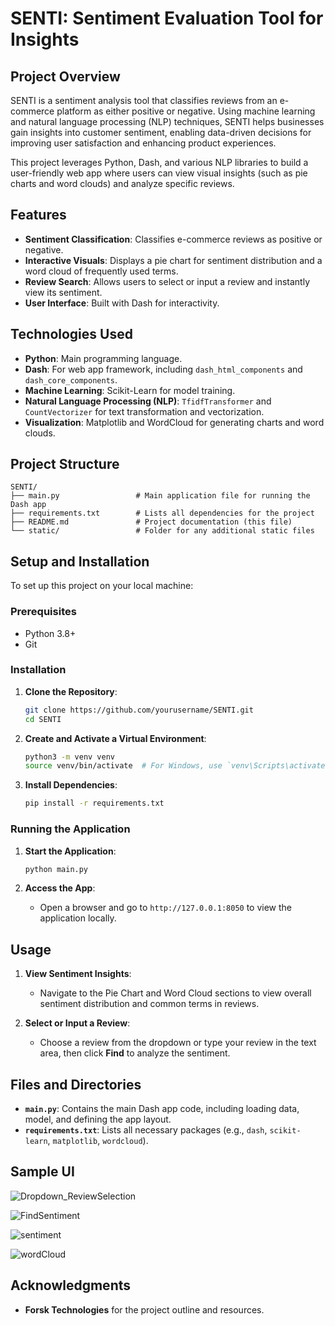 # SENTI: Sentiment Evaluation Tool for Insights

## Project Overview
SENTI is a sentiment analysis tool that classifies reviews from an e-commerce platform as either positive or negative. Using machine learning and natural language processing (NLP) techniques, SENTI helps businesses gain insights into customer sentiment, enabling data-driven decisions for improving user satisfaction and enhancing product experiences.

This project leverages Python, Dash, and various NLP libraries to build a user-friendly web app where users can view visual insights (such as pie charts and word clouds) and analyze specific reviews.

## Features
- **Sentiment Classification**: Classifies e-commerce reviews as positive or negative.
- **Interactive Visuals**: Displays a pie chart for sentiment distribution and a word cloud of frequently used terms.
- **Review Search**: Allows users to select or input a review and instantly view its sentiment.
- **User Interface**: Built with Dash for interactivity.

## Technologies Used
- **Python**: Main programming language.
- **Dash**: For web app framework, including `dash_html_components` and `dash_core_components`.
- **Machine Learning**: Scikit-Learn for model training.
- **Natural Language Processing (NLP)**: `TfidfTransformer` and `CountVectorizer` for text transformation and vectorization.
- **Visualization**: Matplotlib and WordCloud for generating charts and word clouds.

## Project Structure
```
SENTI/
├── main.py                 # Main application file for running the Dash app
├── requirements.txt        # Lists all dependencies for the project
├── README.md               # Project documentation (this file)
└── static/                 # Folder for any additional static files
```

## Setup and Installation
To set up this project on your local machine:

### Prerequisites
- Python 3.8+
- Git

### Installation
1. **Clone the Repository**:
   ```bash
   git clone https://github.com/yourusername/SENTI.git
   cd SENTI
   ```

2. **Create and Activate a Virtual Environment**:
   ```bash
   python3 -m venv venv
   source venv/bin/activate  # For Windows, use `venv\Scripts\activate`
   ```

3. **Install Dependencies**:
   ```bash
   pip install -r requirements.txt
   ```

### Running the Application
1. **Start the Application**:
   ```bash
   python main.py
   ```

2. **Access the App**:
   - Open a browser and go to `http://127.0.0.1:8050` to view the application locally.

## Usage
1. **View Sentiment Insights**:
   - Navigate to the Pie Chart and Word Cloud sections to view overall sentiment distribution and common terms in reviews.

2. **Select or Input a Review**:
   - Choose a review from the dropdown or type your review in the text area, then click **Find** to analyze the sentiment.

## Files and Directories
- **`main.py`**: Contains the main Dash app code, including loading data, model, and defining the app layout.
- **`requirements.txt`**: Lists all necessary packages (e.g., `dash`, `scikit-learn`, `matplotlib`, `wordcloud`).

## Sample UI 


![Dropdown_ReviewSelection](https://github.com/user-attachments/assets/57008dd0-7f75-4a61-9ef8-52c7d70bdbab)



![FindSentiment](https://github.com/user-attachments/assets/1a2b2c92-0928-4354-b485-3e32a7b7f540)



![sentiment](https://github.com/user-attachments/assets/7747a8fa-2e71-47df-aee0-1aa13faaeadd)



![wordCloud](https://github.com/user-attachments/assets/75fad7b3-51c8-42de-87ac-4e78d20ec327)




## Acknowledgments
- **Forsk Technologies** for the project outline and resources.
